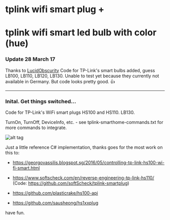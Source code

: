 # tplink wifi smart plug +
# tplink wifi smart led bulb with color (hue)

### Update 28 March 17
Thanks to [LucidObscurity](https://github.com/LucidObscurity "LucidObscurity") 
Code for TP-Link's smart bulbs added, guess LB100, LB110, LB120, LB130. Unable to test yet because
they currently not available in Germany. But code looks pretty good. 👍

---
### Inital. Get things switched...

Code for TP-Link's WiFi smart plugs HS100 and HS110.
LB130.

TurnOn, TurnOff, DeviceInfo, etc. - see tplink-smarthome-commands.txt for more commands to integrate.

![alt tag](https://raw.githubusercontent.com/iqmeta/tplink-smartplug/master/tplink-smartp.png)

Just a little reference C# implementation, thanks goes for the most work on this to:

- https://georgovassilis.blogspot.sg/2016/05/controlling-tp-link-hs100-wi-fi-smart.html	

- https://www.softscheck.com/en/reverse-engineering-tp-link-hs110/ 	
  (Code: https://github.com/softScheck/tplink-smartplug)

- https://github.com/plasticrake/hs100-api

- https://github.com/sausheong/hs1xxplug

have fun.
